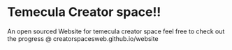 # Temecula Creator space!!
An open sourced Website for temecula creator space feel free to check out the progress @ creatorspacesweb.github.io/website
